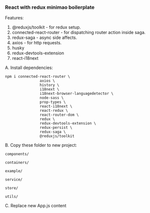 ### React with redux minimao boilerplate

Features:

1. @reduxjs/toolkit - for redux setup.
2. connected-react-router - for dispatching router action inside saga.
3. redux-saga - async side affects.
4. axios - for http requests.
5. husky
6. redux-devtools-extension
7. react-i18next

A. Install dependencies:

```
npm i connected-react-router \
                axios \
                history \
                i18next \
                i18next-browser-languagedetector \
                node-sass \
                prop-types \
                react-i18next \
                react-redux \
                react-router-dom \
                redux \
                redux-devtools-extension \
                redux-persist \
                redux-saga \
                @reduxjs/toolkit
```

B. Copy these folder to new project:

    components/

    containers/

    example/

    service/

    store/

    utils/

C. Replace new App.js content